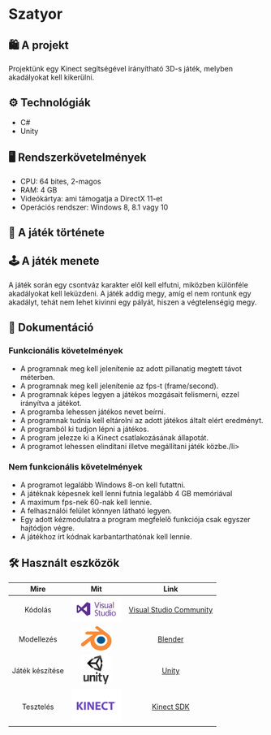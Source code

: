 <h1>Szatyor</h1>

<h2>🛍 A projekt</h2>
<p>Projektünk egy Kinect segítségével irányítható 3D-s játék, melyben akadályokat kell kikerülni.</p>

<h2>⚙ Technológiák</h2>
<ul>
  <li>C#</li>
  <li>Unity</li>
</ul>

<h2>🖥 Rendszerkövetelmények</h2>
<ul>
  <li>CPU: 64 bites, 2-magos</li>
  <li>RAM: 4 GB</li>
  <li>Videókártya: ami támogatja a DirectX 11-et</li>
  <li>Operációs rendszer: Windows 8, 8.1 vagy 10</li>
</ul>

<h2>📖 A játék története</h2>

<h2>🕹 A játék menete</h2>
<p>A játék során egy csontváz karakter elől kell elfutni, miközben különféle akadályokat kell leküzdeni. A játék addig megy, amíg el nem rontunk egy akadályt, tehát nem lehet kivinni egy pályát, hiszen a végtelenségig megy.</p>

<h2>📓 Dokumentáció</h2>
<h3>Funkcionális követelmények</h3>
<ul> 
  <li>A programnak meg kell jelenítenie az adott pillanatig megtett távot méterben.</li>
  <li>A programnak meg kell jelenítenie az fps-t (frame/second).</li>
  <li>A programnak képes legyen a játékos mozgásait felismerni, ezzel irányítva a játékot.</li>
  <li>A programba lehessen játékos nevet beírni. </li>
  <li>A programnak tudnia kell eltárolni az adott játékos általt elért eredményt.</li>
  <li>A programból ki tudjon lépni a játékos.</li>
  <li>A program jelezze ki a Kinect csatlakozásának állapotát.</li>
  <li>A programot lehessen elindítani illetve megállítani játék közbe./li>
</ul>
<h3>Nem funkcionális követelmények</h3>
<ul>     
  <li>A programot legalább Windows 8-on kell futattni.</li>
  <li>A játéknak képesnek kell lenni futnia legalább 4 GB memóriával</li>
  <li>A maximum fps-nek 60-nak kell lennie.</li>
  <li>A felhasználói felület könnyen látható legyen.</li>
  <li>Egy adott kézmodulatra a program megfelelő funkciója csak egyszer hajtódjon végre.</li>
  <li>A játékhoz írt kódnak karbantarthatónak kell lennie.</li>
</ul>

<h2>🛠 Használt eszközök</h2>

| Mire  | Mit | Link |
| :-: | :-: | :-: |
| Kódolás | <img src="vs.png" width = 100px height = 50px > | <a href="https://visualstudio.microsoft.com/vs/community/">Visual Studio Community</a> | 
| Modellezés | <img src="b.png" width = 60px height = 48px > | <a href="https://www.blender.org/">Blender</a> | 
| Játék készítése | <img src="u.png" width = 60px height = 60px > | <a href="https://unity.com/">Unity</a> | 
| Tesztelés | <img src="kinect.png" width = 100px height = 66px  > | <a href="https://www.microsoft.com/en-us/download/details.aspx?id=44561">Kinect SDK</a> | 

